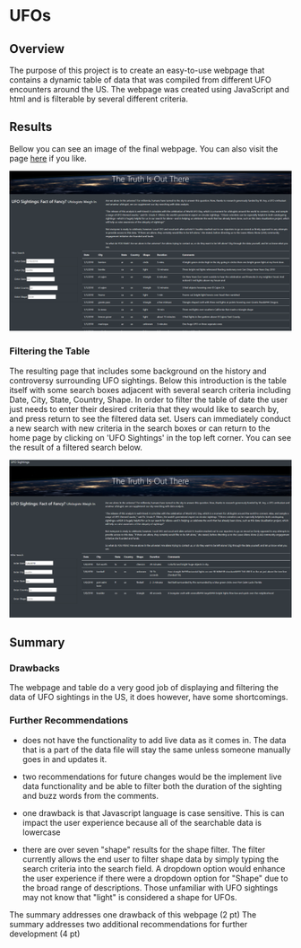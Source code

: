 # UFOs  

## Overview

The purpose of this project is to create an easy-to-use webpage that contains a dynamic table of data that was compiled from different UFO encounters around the US. The webpage was created using JavaScript and html and is filterable by several different criteria.

## Results

Bellow you can see an image of the final webpage. You can also visit the page [here](https://pswil.github.io/UFOs/index.html) if you like.

![alt text](https://github.com/PSWil/UFOs/blob/main/static/images/Page_overview.png)

### Filtering the Table

The resulting page that includes some background on the history and controversy surrounding UFO sightings. Below this introduction is the table itself with some search boxes adjacent with several search criteria including Date, City, State, Country, Shape. 
In order to filter the table of date the user just needs to enter their desired criteria that they would like to search by, and press return to see the filtered data set. Users can immediately conduct a new search with new criteria in the search boxes or can return to the home page by clicking on 'UFO Sightings' in the top left corner. You can see the result of a filtered search below.

![alt text](https://github.com/PSWil/UFOs/blob/main/static/images/Page_search.png)

## Summary

### Drawbacks

The webpage and table do a very good job of displaying and filtering the data of UFO sightings in the US, it does however, have some shortcomings.

### Further Recommendations

- does not have the functionality to add live data as it comes in. The data that is a part of the data file will stay the same unless someone manually goes in and updates it.
- two recommendations for future changes would be the implement live data functionality and be able to filter both the duration of the sighting and buzz words from the comments.

- one drawback is that Javascript language is case sensitive. This is can impact the user experience because all of the searchable data is lowercase 
- there are over seven "shape" results for the shape filter. The filter currently allows the end user to filter shape data by simply typing the search criteria into the search field. A dropdown option would enhance the user experience if there were a dropdown option for "Shape" due to the broad range of descriptions. Those unfamiliar with UFO sightings may not know that "light" is considered a shape for UFOs.


The summary addresses one drawback of this webpage (2 pt)
The summary addresses two additional recommendations for further development (4 pt)

